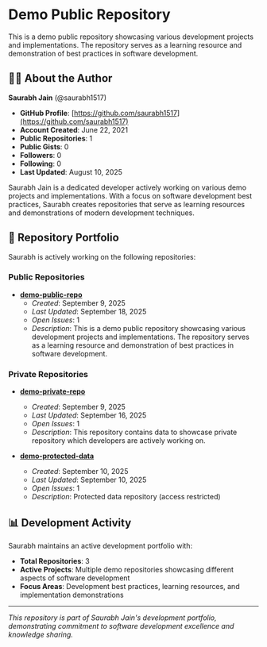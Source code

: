 # Demo Public Repository

This is a demo public repository showcasing various development projects and implementations. The repository serves as a learning resource and demonstration of best practices in software development.

## 👨‍💻 About the Author

**Saurabh Jain** (@saurabh1517)

- **GitHub Profile**: [https://github.com/saurabh1517](https://github.com/saurabh1517)
- **Account Created**: June 22, 2021
- **Public Repositories**: 1
- **Public Gists**: 0
- **Followers**: 0
- **Following**: 0
- **Last Updated**: August 10, 2025

Saurabh Jain is a dedicated developer actively working on various demo projects and implementations. With a focus on software development best practices, Saurabh creates repositories that serve as learning resources and demonstrations of modern development techniques.

## 🚀 Repository Portfolio

Saurabh is actively working on the following repositories:

### Public Repositories

- **[demo-public-repo](https://github.com/saurabh1517/demo-public-repo)** 
  - *Created*: September 9, 2025
  - *Last Updated*: September 18, 2025
  - *Open Issues*: 1
  - *Description*: This is a demo public repository showcasing various development projects and implementations. The repository serves as a learning resource and demonstration of best practices in software development.

### Private Repositories

- **[demo-private-repo](https://github.com/saurabh1517/demo-private-repo)**
  - *Created*: September 9, 2025
  - *Last Updated*: September 16, 2025
  - *Open Issues*: 1
  - *Description*: This repository contains data to showcase private repository which developers are actively working on.

- **[demo-protected-data](https://github.com/saurabh1517/demo-protected-data)**
  - *Created*: September 10, 2025
  - *Last Updated*: September 10, 2025
  - *Open Issues*: 1
  - *Description*: Protected data repository (access restricted)

## 📊 Development Activity

Saurabh maintains an active development portfolio with:
- **Total Repositories**: 3
- **Active Projects**: Multiple demo repositories showcasing different aspects of software development
- **Focus Areas**: Development best practices, learning resources, and implementation demonstrations

---

*This repository is part of Saurabh Jain's development portfolio, demonstrating commitment to software development excellence and knowledge sharing.*